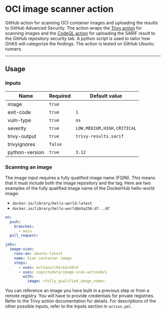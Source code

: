 # OCI image scanner action

GitHub action for scanning OCI container images and uploading the results to GitHub Advanced Security. The action wraps the [Trivy action](https://github.com/aquasecurity/trivy-action) for scanning images and the [CodeQL action](https://github.com/github/codeql-action/blob/main/upload-sarif/action.yml) for uploading the SARIF result to the GitHub repository security tab. A python script is used to tailor how GHAS will categorize the findings. The action is tested on GitHub Ubuntu runners.

------------

## Usage

### Inputs

| Name           | Required | Default value                 |
|----------------|----------|-------------------------------|
| image          | `true`   |                               |
| exit-code      | `true`   | `1`                           |
| vuln-type      | `true`   | `os`                          |
| severity       | `true`   | `LOW,MEDIUM,HIGH,CRITICAL`    |
| trivy-output   | `true`   | `trivy-results.sarif`         |
| trivyignores   | `false`  |                               |
| python-version | `true`   | `3.12`                        |

### Scanning an image

The image input requires a fully qualified image name (FQIN). This means that it must include both the image repository and the tag. Here are two examples of the fully qualified image name of the DockerHub hello-world image:

- `docker.io/library/hello-world:latest`
- `docker.io/library/hello-world@sha256:d7...07`

```yaml
on:
  push:
    branches:
      - main
  pull_request:

jobs:
  image-scan:
    runs-on: ubuntu-latest
    name: Scan container image
    steps:
      - uses: actions/checkout@v4
      - uses: cognitedata/image-scan-action@v1
        with:
          image: <fully_qualified_image_name>
```

You can reference an image you have built in a previous step or from a remote registry. You will have to provide credentials for private registries. Refer to the Trivy action documentation for details.  For descriptions of the other possible inputs, refer to the inputs section in `action.yml`.
